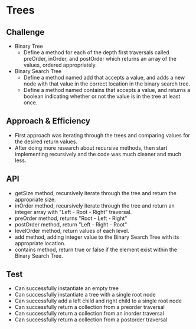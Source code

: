 # Trees
<!-- Short summary or background information -->

## Challenge
<!-- Description of the challenge -->
* Binary Tree
    * Define a method for each of the depth first traversals called preOrder, inOrder, and postOrder which returns an array of the values, ordered appropriately.
* Binary Search Tree
    * Define a method named add that accepts a value, and adds a new node with that value in the correct location in the binary search tree.
    * Define a method named contains that accepts a value, and returns a boolean indicating whether or not the value is in the tree at least once.
## Approach & Efficiency
<!-- What approach did you take? Why? What is the Big O space/time for this approach? -->
* First approach was iterating through the trees and comparing values for the desired return values.
* After doing more research about recursive methods, then start implementing recursively and the code was much cleaner and much less.

## API
<!-- Description of each method publicly available in each of your trees -->
* getSize method, recursively iterate through the tree and return the appropriate size.
* inOrder method, recursively iterate through the tree and return an integer array with "Left - Root - Right" traversal.
* preOrder method, returns "Root - Left - Right"
* postOrder method, return "Left - Right - Root"
* levelOrder method, return values of each level.
* add method, adding integer value to the Binary Search Tree with its appropriate location.
* contains method, return true or false if the element exist within the Binary Search Tree.

## Test
* Can successfully instantiate an empty tree
* Can successfully instantiate a tree with a single root node
* Can successfully add a left child and right child to a single root node
* Can successfully return a collection from a preorder traversal
* Can successfully return a collection from an inorder traversal
* Can successfully return a collection from a postorder traversal


